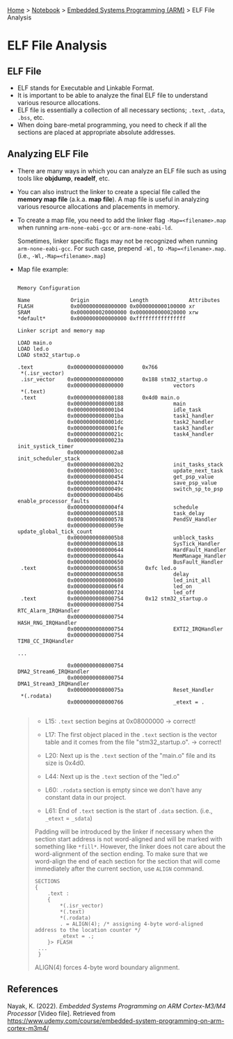 <a href="../../">Home</a> > <a href="../notebook">Notebook</a> > <a href="./">Embedded Systems Programming (ARM)</a> > ELF File Analysis

# ELF File Analysis



## ELF File

* ELF stands for Executable and Linkable Format.
* It is important to be able to analyze the final ELF file to understand various resource allocations. 
* ELF file is essentially a collection of all necessary sections; `.text`, `.data`, `.bss`, etc.
* When doing bare-metal programming, you need to check if all the sections are placed at appropriate absolute addresses.



## Analyzing ELF File

* There are many ways in which you can analyze an ELF file such as using tools like **objdump**, **readelf**, etc.

* You can also instruct the linker to create a special file called the **memory map file** (a.k.a. **map file**). A map file is useful in analyzing various resource allocations and placements in memory.

* To create a map file, you need to add the linker flag `-Map=<filename>.map` when running `arm-none-eabi-gcc` or `arm-none-eabi-ld`.

  Sometimes, linker specific flags may not be recognized when running `arm-none-eabi-gcc`. For such case, prepend `-Wl,` to `-Map=<filename>.map`. (i.e., `-Wl,-Map=<filename>.map`)

* Map file example:

  ```plain
  
  Memory Configuration
  
  Name             Origin             Length             Attributes
  FLASH            0x0000000008000000 0x0000000000100000 xr
  SRAM             0x0000000020000000 0x0000000000020000 xrw 
  *default*        0x0000000000000000 0xffffffffffffffff
  
  Linker script and memory map 
  
  LOAD main.o
  LOAD led.o
  LOAD stm32_startup.o
  
  .text           0x0000000008000000      0x766
   *(.isr_vector)
   .isr_vector    0x0000000008000000      0x188 stm32_startup.o
                  0x0000000008000000                vectors
   *(.text)
   .text          0x0000000008000188      0x4d0 main.o
                  0x0000000008000188                main
                  0x00000000080001b4                idle_task
                  0x00000000080001ba                task1_handler
                  0x00000000080001dc                task2_handler
                  0x00000000080001fe                task3_handler
                  0x000000000800021c                task4_handler
                  0x000000000800023a                init_systick_timer
                  0x00000000080002a8                init_scheduler_stack
                  0x00000000080002b2                init_tasks_stack
                  0x00000000080003cc                update_next_task
                  0x0000000008000454                get_psp_value
                  0x0000000008000474                save_psp_value
                  0x000000000800049c                switch_sp_to_psp
                  0x00000000080004b6                enable_processor_faults
                  0x00000000080004f4                schedule
                  0x0000000008000518                task_delay
                  0x0000000008000578                PendSV_Handler
                  0x000000000800059e                update_global_tick_count
                  0x00000000080005b8                unblock_tasks
                  0x0000000008000618                SysTick_Handler
                  0x0000000008000644                HardFault_Handler
                  0x000000000800064a                MemManage_Handler
                  0x0000000008000650                BusFault_Handler
   .text          0x0000000008000658       0xfc led.o
                  0x0000000008000658                delay
                  0x0000000008000680                led_init_all
                  0x00000000080006f4                led_on
                  0x0000000008000724                led_off
   .text          0x0000000008000754       0x12 stm32_startup.o
                  0x0000000008000754                RTC_Alarm_IRQHandler
                  0x0000000008000754                HASH_RNG_IRQHandler
                  0x0000000008000754                EXTI2_IRQHandler
                  0x0000000008000754                TIM8_CC_IRQHandler
  
  ...
  
                  0x0000000008000754                DMA2_Stream6_IRQHandler
                  0x0000000008000754                DMA1_Stream3_IRQHandler
                  0x000000000800075a                Reset_Handler
   *(.rodata)
                  0x0000000008000766                _etext = .
  
  
  ```

  > * L15: `.text` section begins at 0x08000000 $\to$ correct!
  >
  > * L17: The first object placed in the `.text` section is the vector table and it comes from the file "stm32_startup.o". $\to$ correct!
  >
  > * L20: Next up is the `.text` section of the "main.o" file and its size is 0x4d0.
  >
  > * L44: Next up is the `.text` section of the "led.o"
  >
  > * L60: `.rodata` section is empty since we don't have any constant data in our project.
  >
  > * L61: End of `.text` section is the start of `.data` section. (i.e., `_etext` = `_sdata`)
  >
  > Padding will be introduced by the linker if necessary when the section start address is not word-aligned and will be marked with something like `*fill*`. However, the linker does not care about the word-alignment of the section ending. To make sure that we word-align the end of each section for the section that will come immediately after the current section, use `ALIGN` command.
  >
  > ```plain
  > SECTIONS 
  > { 
  >     .text : 
  >     {
  >         *(.isr_vector) 
  >         *(.text) 
  >         *(.rodata)
  >         . = ALIGN(4); /* assigning 4-byte word-aligned address to the location counter */
  >         _etext = .; 
  >     }> FLASH 
  >  ...
  >  }
  > ```
  >
  > ALIGN(4) forces 4-byte word boundary alignment.





## References

Nayak, K. (2022). *Embedded Systems Programming on ARM Cortex-M3/M4 Processor* [Video file]. Retrieved from  https://www.udemy.com/course/embedded-system-programming-on-arm-cortex-m3m4/
